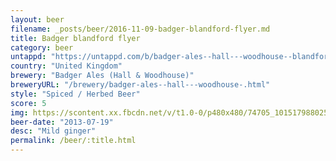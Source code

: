 ```yaml
---
layout: beer
filename: _posts/beer/2016-11-09-badger-blandford-flyer.md
title: Badger blandford flyer
category: beer
untappd: "https://untappd.com/b/badger-ales--hall---woodhouse--blandford-flyer/31806"
country: "United Kingdom"
brewery: "Badger Ales (Hall & Woodhouse)"
breweryURL: "/brewery/badger-ales--hall---woodhouse-.html"
style: "Spiced / Herbed Beer"
score: 5
img: https://scontent.xx.fbcdn.net/v/t1.0-0/p480x480/74705_10151798802528745_954132420_n.jpg?oh=027001842ddee24bcc326a5c28dbda4b&oe=592E38B0
beer-date: "2013-07-19"
desc: "Mild ginger"
permalink: /beer/:title.html
---
```

